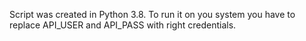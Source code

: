 Script was created in Python 3.8.
To run it on you system you have to replace API_USER and API_PASS with right credentials.

